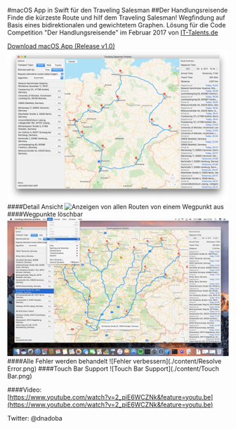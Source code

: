 #macOS App in Swift für den Traveling Salesman 
##Der Handlungsreisende
Finde die kürzeste Route und hilf dem Traveling Salesman! 
Wegfindung auf Basis eines bidirektionalen und gewichtetem Graphen. 
Lösung für die Code Competition "Der Handlungsreisende" im Februar 2017 von [IT-Talents.de](https://www.it-talents.de/)

[Download macOS App (Release v1.0)](https://github.com/dnadoba/traveling-salesman-problem/releases/download/v1.0/traveling-salesman-problem.zip)
![Übersicht](./content/Overview.png)
####Detail Ansicht
![Anzeigen von allen Routen von einem Wegpunkt aus](./content/Detail.png)
####Wegpunkte löschbar
![Wegpunkte löschbar](./content/Delete.jpg)
####Alle Fehler werden behandelt
![Fehler verbessern](./content/Resolve Error.png)
####Touch Bar Support
![Touch Bar Support](./content/Touch Bar.png)

####Video:  
[https://www.youtube.com/watch?v=2_piE6WCZNk&feature=youtu.be](https://www.youtube.com/watch?v=2_piE6WCZNk&feature=youtu.be)

Twitter: @dnadoba